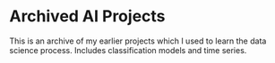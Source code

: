 # Archived AI Projects
This is an archive of my earlier projects which I used to learn the data science process. Includes classification models and time series.
